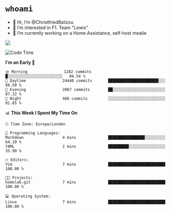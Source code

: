 # `whoami`

- 👋 Hi, I’m @ChristfriedBalizou
- 👀 I’m interested in F1. Team "Lewis"
- 🌱 I’m currently working on a Home Assistance, self-host mealie
<!--
- 💞️ I’m looking to collaborate on
- 📫 How to reach me /dev/stdin
-->


![](https://github-readme-stats.vercel.app/api?username=Christfriedbalizou&show_icons=true&hide_title=true&theme=solarized-dark&count_private=true&hide=stars)
<!-- 
  ![](https://github-readme-stats.vercel.app/api/top-langs/?username=Christfriedbalizou&show_icons=true&hide_title=true&theme=solarized-dark&layout=compact&show_icons=true&count_private=false)
-->


<!--START_SECTION:waka-->
![Code Time](http://img.shields.io/badge/Code%20Time-14%20hrs%2031%20mins-blue)

**I'm an Early 🐤** 

```text
🌞 Morning                1282 commits        █░░░░░░░░░░░░░░░░░░░░░░░░   04.54 % 
🌆 Daytime                24440 commits       ██████████████████████░░░   86.50 % 
🌃 Evening                2067 commits        ██░░░░░░░░░░░░░░░░░░░░░░░   07.32 % 
🌙 Night                  466 commits         ░░░░░░░░░░░░░░░░░░░░░░░░░   01.65 % 
```


📊 **This Week I Spent My Time On** 

```text
🕑︎ Time Zone: Europe/London

💬 Programming Languages: 
Markdown                 4 mins              ████████████████░░░░░░░░░   64.10 % 
YAML                     2 mins              █████████░░░░░░░░░░░░░░░░   35.90 % 

🔥 Editors: 
Vim                      7 mins              █████████████████████████   100.00 % 

🐱‍💻 Projects: 
homelab.git              7 mins              █████████████████████████   100.00 % 

💻 Operating System: 
Linux                    7 mins              █████████████████████████   100.00 % 
```


<!--END_SECTION:waka-->


<!---
ChristfriedBalizou/ChristfriedBalizou is a ✨ special ✨ repository because its `README.md` (this file) appears on your GitHub profile.
You can click the Preview link to take a look at your changes.
--->
